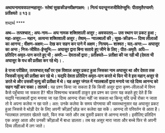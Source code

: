 **अथाघनामावयपतन्महासुर-** **स्तेषां सुखक्रीडनवीक्षणाक्षम: ।** **नित्यं यदन्तॢनजजीवितेप्सुभि:** **पीतामृतैरप्यमरै: प्रतीक्ष्यते ॥ १३॥** 

शब्दार्थ **** 

**अथ—** **तत्पश्चात्** **; अघ-नाम—** **अघ नामक शक्तिशाली असुर** **; अवयपतत्—** **उस स्थान पर प्रकट हुआ** **; महा-असुर:—** **महान,** **अत्यन्त शक्तिशाली असुर** **; तेषाम्—** **ग्वालबालों की** **; सुख-क्रीडन—** **दिव्य लीलाओं का आनन्द** **; वीक्षण-अक्षम:—** **देख कर** **सहन कर पाने में अक्षम** **; नित्यम्—** **शाश्वत** **; यत्-अन्त:—** **अघासुर का अन्त** **; निज-जीवित-ईप्सुभि:—** **अघासुर द्वारा बिना सताये** **हुए जीने के लिए** **; पीत-अमृतै: अपि—** **प्रतिदिन अमृत-पान करते हुए भी** **; अमरै:—** **देवताओं द्वारा** **; प्रतीक्ष्यते—** **प्रतीक्षा की जा** **रही थी (देवता भी अघासुर के वध की प्रतीक्षा कर रहे थे)।** **.** 

**हे राजा परीक्षित, तत्पश्चात् वहाँ पर एक विशाल असुर प्रकट हुआ जिसका नाम अघासुर था** **और देवता तक जिसकी मृत्यु की प्रतीक्षा कर रहे थे। यद्यपि देवता प्रतिदिन अमृत-पान करते थे** **फिर भी वे इस महान् असुर से डरते थे और उसकी मृत्यु की प्रतीक्षा में थे। यह असुर जंगल में** **ग्वालबालों द्वारा मनाये जा रहे दिव्य आनन्द को सहन नहीं कर सका।** **तात्पर्य :** यह प्रश्न किया जा सकता है कि किसी असुर द्वारा कृष्ण-लीलाओं में विघ्न कैसे पहुँचाया जा सकता है? श्रील विश्वनाथ चक्रवर्ती ठाकुर इस प्रश्न का उत्तर यह कहते हुए देते हैं कि यद्यपि ग्वालबालों द्वारा मनाया जा रहा दिव्य आनन्द रोका नहीं जा सकता था किन्तु यदि उन्हें रोका न जाता तो वे अपना कलेवा न खा पाते। अत: उनके कलेवा के समय योगमाया की व्यवस्थानुसार वह अघासुर प्रकट हुआ जिससे वे थोड़ी देर के लिए अपनी क्रीड़ाएँ छोड़ कर कलेवा खा सकें। आनन्द तो परिवर्तन से आता है। ग्वालबाल लगातार खेलते रहते, फिर रुक जाते और तब दूसरी प्रकार से आनन्द मनाते। इसीलिए प्रतिदिन एक असुर आता और उनकी क्रीड़ाओं में बाधा डालता। तब वह असुर मारा जाता और बच्चे फिर से अपनी दिव्य लीलाओं में लग जाते।  